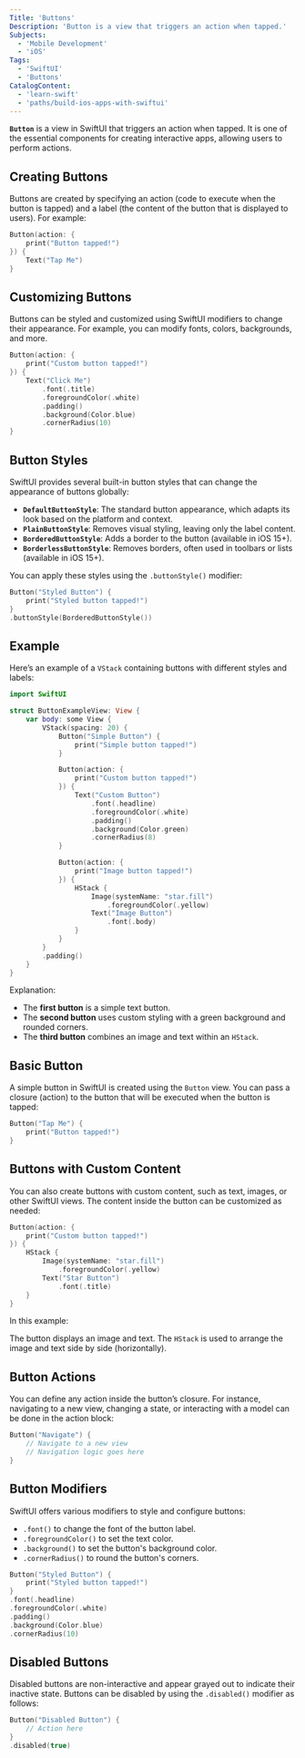 ```yaml
---
Title: 'Buttons'
Description: 'Button is a view that triggers an action when tapped.'
Subjects:
  - 'Mobile Development'
  - 'iOS'
Tags:
  - 'SwiftUI'
  - 'Buttons'
CatalogContent:
  - 'learn-swift'
  - 'paths/build-ios-apps-with-swiftui'
---
```


**`Button`** is a view in SwiftUI that triggers an action when tapped. It is one of the essential components for creating interactive apps, allowing users to perform actions.

## Creating Buttons

Buttons are created by specifying an action (code to execute when the button is tapped) and a label (the content of the button that is displayed to users). For example:

```swift
Button(action: {
    print("Button tapped!")
}) {
    Text("Tap Me")
}
```

## Customizing Buttons

Buttons can be styled and customized using SwiftUI modifiers to change their appearance. For example, you can modify fonts, colors, backgrounds, and more.

```swift
Button(action: {
    print("Custom button tapped!")
}) {
    Text("Click Me")
        .font(.title)
        .foregroundColor(.white)
        .padding()
        .background(Color.blue)
        .cornerRadius(10)
}
```

## Button Styles

SwiftUI provides several built-in button styles that can change the appearance of buttons globally:

- **`DefaultButtonStyle`**: The standard button appearance, which adapts its look based on the platform and context.
- **`PlainButtonStyle`**: Removes visual styling, leaving only the label content.
- **`BorderedButtonStyle`**: Adds a border to the button (available in iOS 15+).
- **`BorderlessButtonStyle`**: Removes borders, often used in toolbars or lists (available in iOS 15+).

You can apply these styles using the `.buttonStyle()` modifier:

```swift
Button("Styled Button") {
    print("Styled button tapped!")
}
.buttonStyle(BorderedButtonStyle())
```

## Example

Here’s an example of a `VStack` containing buttons with different styles and labels:

```swift
import SwiftUI

struct ButtonExampleView: View {
    var body: some View {
        VStack(spacing: 20) {
            Button("Simple Button") {
                print("Simple button tapped!")
            }

            Button(action: {
                print("Custom button tapped!")
            }) {
                Text("Custom Button")
                    .font(.headline)
                    .foregroundColor(.white)
                    .padding()
                    .background(Color.green)
                    .cornerRadius(8)
            }

            Button(action: {
                print("Image button tapped!")
            }) {
                HStack {
                    Image(systemName: "star.fill")
                        .foregroundColor(.yellow)
                    Text("Image Button")
                        .font(.body)
                }
            }
        }
        .padding()
    }
}
```

Explanation:

- The **first button** is a simple text button.
- The **second button** uses custom styling with a green background and rounded corners.
- The **third button** combines an image and text within an `HStack`.

## Basic Button

A simple button in SwiftUI is created using the `Button` view. You can pass a closure (action) to the button that will be executed when the button is tapped:

```swift
Button("Tap Me") {
    print("Button tapped!")
}
```

## Buttons with Custom Content

You can also create buttons with custom content, such as text, images, or other SwiftUI views. The content inside the button can be customized as needed:

```swift
Button(action: {
    print("Custom button tapped!")
}) {
    HStack {
        Image(systemName: "star.fill")
            .foregroundColor(.yellow)
        Text("Star Button")
            .font(.title)
    }
}
```

In this example:

The button displays an image and text.
The `HStack` is used to arrange the image and text side by side (horizontally).

## Button Actions

You can define any action inside the button’s closure. For instance, navigating to a new view, changing a state, or interacting with a model can be done in the action block:

```swift
Button("Navigate") {
    // Navigate to a new view
    // Navigation logic goes here
}
```

## Button Modifiers

SwiftUI offers various modifiers to style and configure buttons:

- `.font()` to change the font of the button label.
- `.foregroundColor()` to set the text color.
- `.background()` to set the button's background color.
- `.cornerRadius()` to round the button's corners.

```swift
Button("Styled Button") {
    print("Styled button tapped!")
}
.font(.headline)
.foregroundColor(.white)
.padding()
.background(Color.blue)
.cornerRadius(10)
```

## Disabled Buttons

Disabled buttons are non-interactive and appear grayed out to indicate their inactive state. Buttons can be disabled by using the `.disabled()` modifier as follows:

```swift
Button("Disabled Button") {
    // Action here
}
.disabled(true)
```
